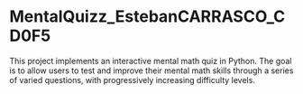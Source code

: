 # MentalQuizz_EstebanCARRASCO_CD0F5
This project implements an interactive mental math quiz in Python. The goal is to allow users to test and improve their mental math skills through a series of varied questions, with progressively increasing difficulty levels.
